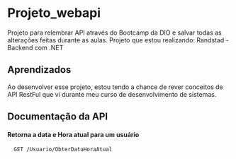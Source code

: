 # Projeto_webapi
Projeto para relembrar API através do Bootcamp da DIO e salvar todas as alterações feitas durante as aulas.
Projeto que estou realizando: Randstad - Backend com .NET 




## Aprendizados

Ao desenvolver esse projeto, estou tendo a chance de rever conceitos de API RestFul que vi durante meu curso de desenvolvimento de sistemas.


## Documentação da API

#### Retorna a data e Hora atual para um usuário


```http
  GET /Usuario/ObterDataHoraAtual
```





